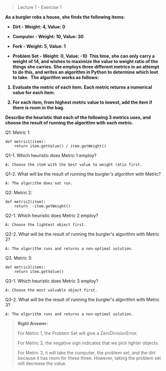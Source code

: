 > Lecture 1 - Exercise 1

<b>As a burgler robs a house, she finds the following items:
​
 * Dirt - Weight: 4, Value: 0

 * Computer - Weight: 10, Value: 30

 * Fork - Weight: 5, Value: 1

 * Problem Set - Weight: 0, Value: -10
​
This time, she can only carry a weight of 14, and wishes to maximize the value to weight ratio of the things she carries. She employs three different metrics in an attempt to do this, and writes an algorithm in Python to determine which loot to take.
​
The algorithm works as follows:

1. Evaluate the metric of each item. Each metric returns a numerical value for each item.

2. For each item, from highest metric value to lowest, add the item if there is room in the bag.

Describe the heuristic that each of the following 3 metrics uses, and choose the result of running the algorithm with each metric.</b>

Q1: Metric 1:

    def metric1(item):
        return item.getValue() / item.getWeight() 

Q1-1. Which heuristic does Metric 1 employ?

    A: Choose the item with the best value to weight ratio first. 

Q1-2. What will be the result of running the burgler's algorithm with Metric?

    A: The algorithm does not run.

Q2: Metric 2:

    def metric2(item):
        return  -item.getWeight()

Q2-1. Which heuristic does Metric 2 employ?

    A: Choose the lightest object first.

Q2-2. What will be the result of running the burgler's algorithm with Metric 2?

    A: The algorithm runs and returns a non-optimal solution. 

Q3. Metric 3:

    def metric3(item):
        return item.getValue()

Q3-1. Which heuristic does Metric 3 employ?

    A: Choose the most valuable object first.

Q3-2. What will be the result of running the burgler's algorithm with Metric 3?


    A: The algorithm runs and returns a non-optimal solution.

> **Right Answer:**
> 
> For Metric 1, the Problem Set will give a ZeroDivisionError. 
> 
> For Metric 2, the negative sign indicates that we pick lighter objects. 
> 
> For Metric 3, it will take the computer, the problem set, and the dirt because it has room for these three. However, taking the problem set will decrease the value.​
